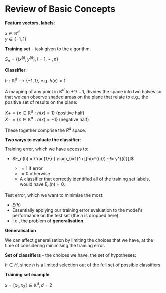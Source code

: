 # Review of Basic Concepts

**Feature vectors, labels**:

$x ∈ ℝ^d$  
$y ∈ \{-1, 1\}$

**Training set** - task given to the algorithm:

$S_n = \{(x^{(i)}, y^{(i)}), i=1,⋯,n\}$

**Classifier**:

$h: ℝ^d ⟶ \{-1, 1\}$, e.g. $h(x) = 1$

A mapping of any point in $ℝ^d$ to $+1/-1$, divides the space into two halves so that we can observe shaded areas on the plane that relate to e.g., the positive set of results on the plane:

$X+ = \{x ∈ ℝ^d: h(x) = 1\}$ (positive half)  
$X- = \{x ∈ ℝ^d: h(x) = -1\}$ (negative half)

These together comprise the $R^d$ space.

**Two ways to evaluate the classifier**:

Training error, which we have access to:

- $E_n(h) = \frac{1}{n} \sum_{i=1}^n [[h(x^{(i)}) ~!= y^{(i)}]]$

  - $= 1$ if error
  - $= 0$ otherwise
  - A classifier that correctly identified all of the training set labels, would have $E_n(h) = 0$.

Test error, which we want to minimise the most:

- $E(h)$
- Essentially applying our training error evaluation to the model's performance on the test set (the $n$ is dropped here).
- I.e., the problem of **generalisation**.

**Generalisation**

We can affect generalisation by limiting the choices that we have, at the time of considering minimising the training error.

**Set of classifiers** - the choices we have, the set of hypotheses:

$h ∈ H$, since $h$ is a limited selection out of the full set of possible classifiers.

**Training set example**

$x = [x_1, x_2] ∈ ℝ^d, d = 2$
